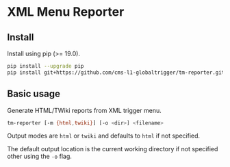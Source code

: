 XML Menu Reporter
=================

## Install

Install using pip (>= 19.0).

```bash
pip install --upgrade pip
pip install git+https://github.com/cms-l1-globaltrigger/tm-reporter.git@2.8.0
```

## Basic usage

Generate HTML/TWiki reports from XML trigger menu.

```bash
tm-reporter [-m {html,twiki}] [-o <dir>] <filename>
```

Output modes are `html` or `twiki` and defaults to `html` if not specified.

The default output location is the current working directory if not specified
other using the `-o` flag.
